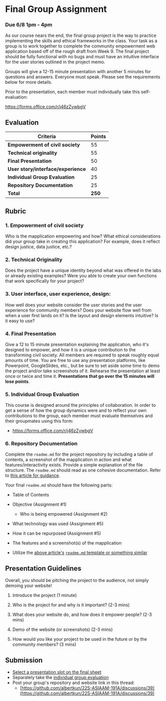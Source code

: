 # Final Group Assignment
### Due 6/8 1pm - 4pm
As our course nears the end, the final group project is the way to practice implementing the skills and ethical frameworks in the class. Your task as a group is to work together to complete the community empowerment web application based off of the rough draft from Week 9. The final project should be fully functional with no bugs and must have an intuitive interface for the user stories outlined in the project memo.

Groups will give a 12-15 minute presentation with another 5 minutes for questions and answers. Everyone must speak. Please see the requirements below for more details. 

Prior to the presentation, each member must individually take this self-evaluation:

https://forms.office.com/r/j46zZywbgV

## Evaluation
Criteria | Points
-- | --
**Empowerment of civil society**| 55
**Technical originality**| 55
**Final Presentation**| 50
**User story/interface/experience**| 40
**Individual Group Evaluation**| 25
**Repository Documentation**| 25
**Total**| **250**

## Rubric
### 1. **Empowerment of civil society**
Who is the mapplication empowering and how? What ethical considerations did your group take in creating this application? For example, does it reflect design justice, data justice, etc.? 
### 2. **Technical Originality**
Does the project have a unique identity beyond what was offered in the labs or already existing examples? Were you able to create your own functions that work specifically for your project?
### 3. **User interface, user experience, design**: 
How well does your website consider the user stories and the user experience for community members? Does your website flow well from when a user first lands on it? Is the layout and design elements intuitive? Is it easy to use? 
### 4. **Final Presentation**
Give a 12 to 15 minute presentation explaining the application, who it's designed to empower, and how it is a unique contribution to the transforming civil society. All members are required to speak roughly equal amounts of time. You are free to use any presentation platforms, like Powerpoint, GoogleSlides, etc., but be sure to set aside some time to demo the project and/or take screenshots of it. Rehearse the presentation at least once or twice and time it. **Presentations that go over the 15 minutes will lose points**.

### 5. **Individual Group Evaluation** 
This course is designed around the principles of collaboration. In order to get a sense of how the group dynamics were and to reflect your own contributions to the group, each member must evaluate themselves and their groupmates using this form:

- https://forms.office.com/r/j46zZywbgV
### 6. **Repository Documentation** 
Complete the `readme.md` for the project repository by including a table of contents, a screenshot of the mapplication in action and what features/interactivity exists. Provide a simple explanation of the file structure. The `readme.md` should read as one cohesive documentation. Refer to [this article for guidance](https://bulldogjob.com/news/449-how-to-write-a-good-readme-for-your-github-project). 

Your final `readme.md` should have the following parts:

- Table of Contents

- Objective (Assignment #1)

  - Who is being empowered (Assignment #2)

- What technology was used (Assignment #5)

- How it can be repurposed (Assignment #5)

- The features and a screenshot(s) of the mapplication

- Utilize the [above article's](https://bulldogjob.com/news/449-how-to-write-a-good-readme-for-your-github-project) [`readme.md` template or something similar](https://github.com/ritaly/README-cheatsheet)

## Presentation Guidelines
Overall, you should be pitching the project to the audience, not simply demoing your website!

1. Introduce the project (1 minute)

2. Who is the project for and why is it important? (2-3 mins) 

3. What does your website do, and how does it empower people? (2-3 mins)

4. Demo of the website (or screenshots) (2-3 mins)

5. How would you like your project to be used in the future or by the community members? (3 mins)


## Submission
- [Select a presentation slot on the final sheet](https://docs.google.com/spreadsheets/d/1amjsdypbGuijuiQtI44UNupEzJET94IFLNp0FVMT01w/edit?usp=sharing)
- Separately take the [individual group evaluation](https://forms.office.com/r/j46zZywbgV)
- Post your group's repository and website link in this thread:
  - [https://github.com/albertkun/22S-ASIAAM-191A/discussions/39](https://github.com/albertkun/22S-ASIAAM-191A/discussions/39)


